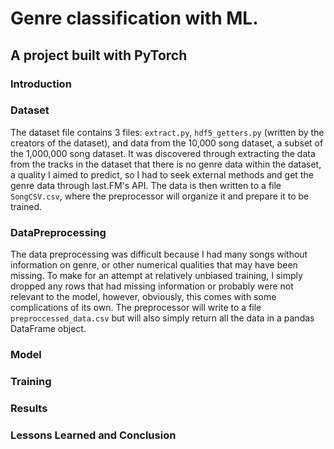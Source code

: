 # Genre classification with ML.
## A project built with PyTorch
 
### Introduction

### Dataset
The dataset file contains 3 files: `extract.py`, `hdf5_getters.py` (written by the creators of the dataset), and data from the 10,000 song dataset, a subset of the 1,000,000 song dataset. It was discovered through extracting the data from the tracks in the dataset that there is no genre data within the dataset, a quality I aimed to predict, so I had to seek external methods and get the genre data through last.FM's API. The data is then written to a file `SongCSV.csv`, where the preprocessor will organize it and prepare it to be trained.

### DataPreprocessing
The data preprocessing was difficult because I had many songs without information on genre, or other numerical qualities that may have been missing. To make for an attempt at relatively unbiased training, I simply dropped any rows that had missing information or probably were not relevant to the model, however, obviously, this comes with some complications of its own. The preprocessor will write to a file `preproccessed_data.csv` but will also simply return all the data in a pandas DataFrame object.

### Model

### Training

### Results

### Lessons Learned and Conclusion

